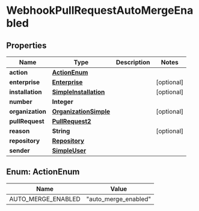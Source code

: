 

# WebhookPullRequestAutoMergeEnabled


## Properties

| Name | Type | Description | Notes |
|------------ | ------------- | ------------- | -------------|
|**action** | [**ActionEnum**](#ActionEnum) |  |  |
|**enterprise** | [**Enterprise**](Enterprise.md) |  |  [optional] |
|**installation** | [**SimpleInstallation**](SimpleInstallation.md) |  |  [optional] |
|**number** | **Integer** |  |  |
|**organization** | [**OrganizationSimple**](OrganizationSimple.md) |  |  [optional] |
|**pullRequest** | [**PullRequest2**](PullRequest2.md) |  |  |
|**reason** | **String** |  |  [optional] |
|**repository** | [**Repository**](Repository.md) |  |  |
|**sender** | [**SimpleUser**](SimpleUser.md) |  |  |



## Enum: ActionEnum

| Name | Value |
|---- | -----|
| AUTO_MERGE_ENABLED | &quot;auto_merge_enabled&quot; |



